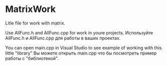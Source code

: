 # MatrixWork
Litle file for work with matrix.

Use AllFunc.h and AllFunc.cpp for work in youre projects.
Используйте AllFunc.h и AllFunc.cpp для работы в ваших проектах.

You can open main.cpp in Visual Studio to see example of working with this little "library"
Вы можете открыть main.cpp что бы посмотреть пример работы с "библиотекой".
